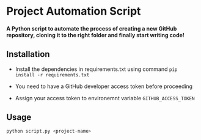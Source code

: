 # Project Automation Script
#### A Python script to automate the process of creating a new GitHub repository, cloning it to the right folder and finally start writing code!

## Installation
- Install the dependencies in requirements.txt using command `pip install -r requirements.txt`

- You need to have a GitHub developer access token before proceeding

- Assign your access token to environemnt variable `GITHUB_ACCESS_TOKEN` 

## Usage
```python
python script.py <project-name>
```

